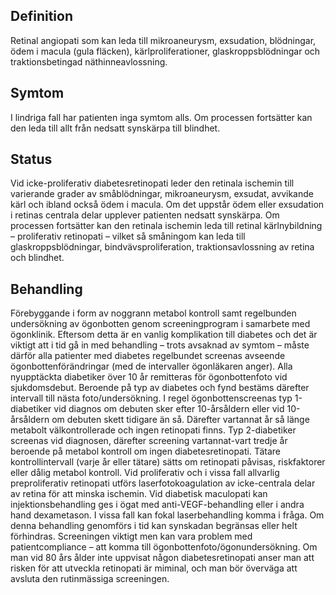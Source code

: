 ## Definition

Retinal angiopati som kan leda till mikroaneurysm, exsudation, blödningar, ödem i macula (gula fläcken), kärlproliferationer, glaskroppsblödningar och traktionsbetingad näthinneavlossning.

## Symtom

I lindriga fall har patienten inga symtom alls. Om processen fortsätter kan den leda till allt från nedsatt synskärpa till blindhet.

## Status

Vid icke-proliferativ diabetesretinopati leder den retinala ischemin till varierande grader av småblödningar, mikroaneurysm, exsudat, avvikande kärl och ibland också ödem i macula. Om det uppstår ödem eller exsudation i retinas centrala delar upplever patienten nedsatt synskärpa. Om processen fortsätter kan den retinala ischemin leda till retinal kärlnybildning – proliferativ retinopati – vilket så småningom kan leda till glaskroppsblödningar, bindvävsproliferation, traktionsavlossning av retina och blindhet.

## Behandling

Förebyggande i form av noggrann metabol kontroll samt regelbunden undersökning av ögonbotten genom screeningprogram i samarbete med ögonklinik. Eftersom detta är en vanlig komplikation till diabetes och det är viktigt att i tid gå in med behandling – trots avsaknad av symtom – måste därför alla patienter med diabetes regelbundet screenas avseende ögonbottenförändringar (med de intervaller ögonläkaren anger).
Alla nyupptäckta diabetiker över 10 år remitteras för ögonbottenfoto vid sjukdomsdebut. Beroende på typ av diabetes och fynd bestäms därefter intervall till nästa foto/undersökning. I regel ögonbottenscreenas typ 1-diabetiker vid diagnos om debuten sker efter 10-årsåldern eller vid 10-årsåldern om debuten skett tidigare än så. Därefter vartannat år så länge metabolt välkontrollerade och ingen retinopati finns. Typ 2-diabetiker screenas vid diagnosen, därefter screening vartannat-vart tredje år beroende på metabol kontroll om ingen diabetesretinopati. Tätare kontrollintervall (varje år eller tätare) sätts om retinopati påvisas, riskfaktorer eller dålig metabol kontroll. Vid proliferativ och i vissa fall allvarlig preproliferativ retinopati utförs laserfotokoagulation av icke-centrala delar av retina för att minska ischemin. Vid diabetisk maculopati kan injektionsbehandling ges i ögat med anti-VEGF-behandling eller i andra hand dexametason. I vissa fall kan fokal laserbehandling komma i fråga. Om denna behandling genomförs i tid kan synskadan begränsas eller helt förhindras. Screeningen viktigt men kan vara problem med patientcompliance – att komma till ögonbottenfoto/ögonundersökning. Om man vid 80 års ålder inte uppvisat någon diabetesretinopati anser man att risken för att utveckla retinopati är miminal, och man bör överväga att avsluta den rutinmässiga screeningen.

